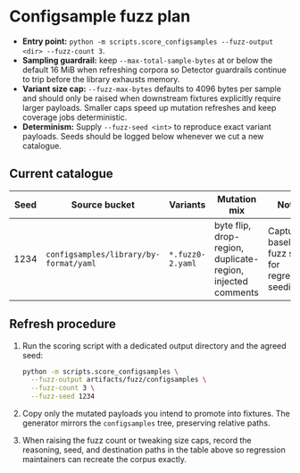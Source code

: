 # Configsample fuzz plan

- **Entry point:** `python -m scripts.score_configsamples --fuzz-output <dir> --fuzz-count 3`.
- **Sampling guardrail:** keep `--max-total-sample-bytes` at or below the default 16 MiB
  when refreshing corpora so Detector guardrails continue to trip before the
  library exhausts memory.
- **Variant size cap:** `--fuzz-max-bytes` defaults to 4096 bytes per sample and
  should only be raised when downstream fixtures explicitly require larger
  payloads. Smaller caps speed up mutation refreshes and keep coverage jobs
  deterministic.
- **Determinism:** Supply `--fuzz-seed <int>` to reproduce exact variant payloads.
  Seeds should be logged below whenever we cut a new catalogue.

## Current catalogue

| Seed | Source bucket | Variants | Mutation mix | Notes |
| ---- | ------------- | -------- | ------------- | ----- |
| 1234 | `configsamples/library/by-format/yaml` | `*.fuzz0-2.yaml` | byte flip, drop-region, duplicate-region, injected comments | Captures baseline fuzz set for regression seeding. |

## Refresh procedure

1. Run the scoring script with a dedicated output directory and the agreed
   seed:

   ```bash
   python -m scripts.score_configsamples \
     --fuzz-output artifacts/fuzz/configsamples \
     --fuzz-count 3 \
     --fuzz-seed 1234
   ```
2. Copy only the mutated payloads you intend to promote into fixtures. The
   generator mirrors the `configsamples` tree, preserving relative paths.
3. When raising the fuzz count or tweaking size caps, record the reasoning,
   seed, and destination paths in the table above so regression maintainers can
   recreate the corpus exactly.
